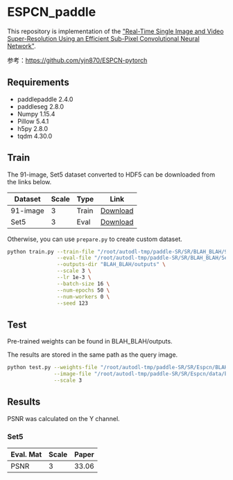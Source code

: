 # ESPCN_paddle
This repository is implementation of the ["Real-Time Single Image and Video Super-Resolution Using an Efficient Sub-Pixel Convolutional Neural Network"](https://arxiv.org/abs/1609.05158).

参考：https://github.com/yjn870/ESPCN-pytorch


## Requirements

- paddlepaddle 2.4.0
- paddleseg    2.8.0
- Numpy 1.15.4
- Pillow 5.4.1
- h5py 2.8.0
- tqdm 4.30.0


## Train

The 91-image, Set5 dataset converted to HDF5 can be downloaded from the links below.

| Dataset  | Scale | Type  | Link                                                         |
| -------- | ----- | ----- | ------------------------------------------------------------ |
| 91-image | 3     | Train | [Download](https://www.dropbox.com/s/4mv1v4qfjo17zg3/91-image_x3.h5?dl=0) |
| Set5     | 3     | Eval  | [Download](https://www.dropbox.com/s/9qlb94in1iqh6nf/Set5_x3.h5?dl=0) |

Otherwise, you can use `prepare.py` to create custom dataset.

```bash
python train.py --train-file "/root/autodl-tmp/paddle-SR/SR/BLAH_BLAH/91-image_x3.h5" \
                --eval-file "/root/autodl-tmp/paddle-SR/SR/BLAH_BLAH/Set5_x3.h5" \
                --outputs-dir "BLAH_BLAH/outputs" \
                --scale 3 \
                --lr 1e-3 \
                --batch-size 16 \
                --num-epochs 50 \
                --num-workers 0 \
                --seed 123                
```

## Test

Pre-trained weights can be found in BLAH_BLAH/outputs.

The results are stored in the same path as the query image.

```bash
python test.py --weights-file "/root/autodl-tmp/paddle-SR/SR/Espcn/BLAH_BLAH/outputs/x3/best.pdiparams" \
               --image-file "/root/autodl-tmp/paddle-SR/SR/Espcn/data/baboon.bmp" \
               --scale 3
```

## Results

PSNR was calculated on the Y channel.

### Set5

| Eval. Mat | Scale | Paper |
| --------- | ----- | ----- |
| PSNR      | 3     | 33.06 |







